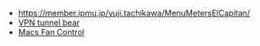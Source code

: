 - https://member.ipmu.jp/yuji.tachikawa/MenuMetersElCapitan/
- [VPN tunnel bear](https://www.tunnelbear.com/b/vpn-yearly?utm_source=google&utm_medium=cpc&utm_campaign=2020%20-%20IN%20-%20Search%20-%20Brand%20-%20SKAG%20%28Test%29&campaignid=10382361118&feeditemid=&adgroupid=104062961515&keyword=tunnel%20bear&matchtype=e&creative=444399801062&adposition=&ref_id=mkt_adwords&gclid=CjwKCAjwkN6EBhBNEiwADVfya-ztEzHjDArJ_UxonXA-9EywHP8b2aGDLKYHfFkKnlYyIdn4kCUZ-hoCJAIQAvD_BwE)
- [Macs Fan Control](https://crystalidea.com/macs-fan-control)
